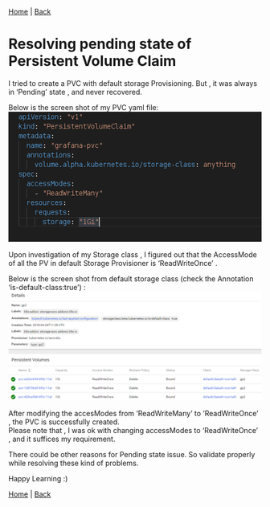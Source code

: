 [Home](https://debbiswal.github.io/Articles/) \| [Back](https://debbiswal.github.io/Articles/#kubernetes)

# Resolving pending state of Persistent Volume Claim

I tried to create a PVC with default storage Provisioning.
But , it was always in ‘Pending’ state , and never recovered.

Below is the screen shot of my PVC yaml file:  
![pvc](images/img1.png)  

Upon investigation of my Storage class  , I figured out that the AccessMode of all the PV in default Storage Provisioner is ‘ReadWriteOnce’ .  

Below is the screen shot from default storage class (check the Annotation ‘is-default-class:true’) :  
![pvc](images/img2.png)  

After modifying the accesModes from ‘ReadWriteMany’ to ‘ReadWriteOnce’ , the PVC is successfully created.  
Please note that , I was ok with changing accessModes to ‘ReadWriteOnce’ , and it suffices my requirement.  

There could be other reasons for Pending state issue. So validate properly while resolving these kind of problems.  

Happy Learning :)  

[Home](https://debbiswal.github.io/Articles/) \| [Back](https://debbiswal.github.io/Articles/#kubernetes)

